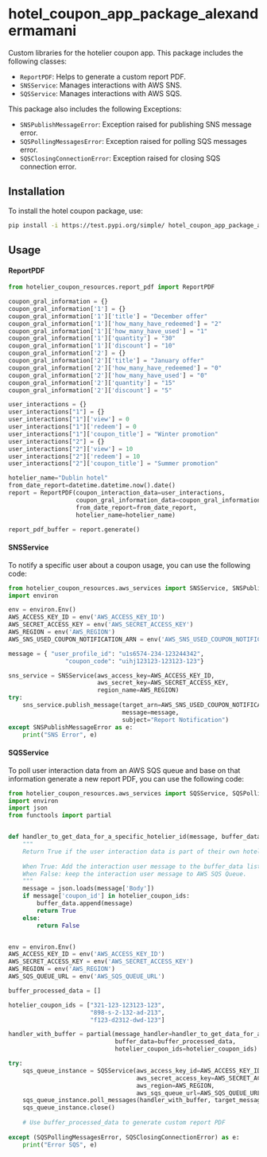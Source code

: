 # hotel_coupon_app_package_alexandermamani

Custom libraries for the hotelier coupon app. This package includes the following classes:

- `ReportPDF`: Helps to generate a custom report PDF.
- `SNSService`: Manages interactions with AWS SNS.
- `SQSService`: Manages interactions with AWS SQS.

This package also includes the following Exceptions:

- `SNSPublishMessageError`: Exception raised for publishing SNS message error.
- `SQSPollingMessagesError`: Exception raised for polling SQS messages error.
- `SQSClosingConnectionError`: Exception raised for closing SQS connection error.

## Installation

To install the hotel coupon package, use:

```sh
pip install -i https://test.pypi.org/simple/ hotel_coupon_app_package_alexandermamani
```

## Usage

#### ReportPDF

```python
from hotelier_coupon_resources.report_pdf import ReportPDF

coupon_gral_information = {}
coupon_gral_information['1'] = {}
coupon_gral_information['1']['title'] = "December offer"
coupon_gral_information['1']['how_many_have_redeemed'] = "2"
coupon_gral_information['1']['how_many_have_used'] = "1"
coupon_gral_information['1']['quantity'] = "30"
coupon_gral_information['1']['discount'] = "10"
coupon_gral_information['2'] = {}
coupon_gral_information['2']['title'] = "January offer"
coupon_gral_information['2']['how_many_have_redeemed'] = "0"
coupon_gral_information['2']['how_many_have_used'] = "0"
coupon_gral_information['2']['quantity'] = "15"
coupon_gral_information['2']['discount'] = "5"

user_interactions = {}
user_interactions["1"] = {}
user_interactions["1"]['view'] = 0
user_interactions["1"]['redeem'] = 0
user_interactions["1"]['coupon_title'] = "Winter promotion"
user_interactions["2"] = {}
user_interactions["2"]['view'] = 10
user_interactions["2"]['redeem'] = 10
user_interactions["2"]['coupon_title'] = "Summer promotion"

hotelier_name="Dublin hotel"
from_date_report=datetime.datetime.now().date()
report = ReportPDF(coupon_interaction_data=user_interactions,
                   coupon_gral_information_data=coupon_gral_information, 
                   from_date_report=from_date_report, 
                   hotelier_name=hotelier_name)

report_pdf_buffer = report.generate()
```


#### SNSService
To notify a specific user about a coupon usage, you can use the following code:
```python
from hotelier_coupon_resources.aws_services import SNSService, SNSPublishMessageError
import environ

env = environ.Env()
AWS_ACCESS_KEY_ID = env('AWS_ACCESS_KEY_ID')
AWS_SECRET_ACCESS_KEY = env('AWS_SECRET_ACCESS_KEY')
AWS_REGION = env('AWS_REGION')
AWS_SNS_USED_COUPON_NOTIFICATION_ARN = env('AWS_SNS_USED_COUPON_NOTIFICATION_ARN')

message = { "user_profile_id": "u1s6574-234-123244342",
                "coupon_code": "uihj123123-123123-123"}

sns_service = SNSService(aws_access_key=AWS_ACCESS_KEY_ID, 
                         aws_secret_key=AWS_SECRET_ACCESS_KEY, 
                         region_name=AWS_REGION)
try:
    sns_service.publish_message(target_arn=AWS_SNS_USED_COUPON_NOTIFICATION_ARN, 
                                message=message, 
                                subject="Report Notification")
except SNSPublishMessageError as e:
    print("SNS Error", e)

```


#### SQSService
To poll user interaction data from an AWS SQS queue and base on that information generate a new report PDF, 
you can use the following code:
```python
from hotelier_coupon_resources.aws_services import SQSService, SQSPollingMessagesError,SQSClosingConnectionError
import environ
import json
from functools import partial


def handler_to_get_data_for_a_specific_hotelier_id(message, buffer_data, hotelier_coupon_ids):
    """
    Return True if the user interaction data is part of their own hotelier coupons, False otherwise.
    
    When True: Add the interaction user message to the buffer_data list and delete it from AWS SQS Queue.
    When False: keep the interaction user message to AWS SQS Queue.
    """
    message = json.loads(message['Body'])
    if message['coupon_id'] in hotelier_coupon_ids:
        buffer_data.append(message)
        return True
    else:
        return False


env = environ.Env()
AWS_ACCESS_KEY_ID = env('AWS_ACCESS_KEY_ID')
AWS_SECRET_ACCESS_KEY = env('AWS_SECRET_ACCESS_KEY')
AWS_REGION = env('AWS_REGION')
AWS_SQS_QUEUE_URL = env('AWS_SQS_QUEUE_URL')

buffer_processed_data = []

hotelier_coupon_ids = ["321-123-123123-123", 
                       "898-s-2-132-ad-213",
                       "f123-d2312-dwd-123"]

handler_with_buffer = partial(message_handler=handler_to_get_data_for_a_specific_hotelier_id, 
                              buffer_data=buffer_processed_data, 
                              hotelier_coupon_ids=hotelier_coupon_ids)

try:
    sqs_queue_instance = SQSService(aws_access_key_id=AWS_ACCESS_KEY_ID,
                                    aws_secret_access_key=AWS_SECRET_ACCESS_KEY,
                                    aws_region=AWS_REGION,
                                    aws_sqs_queue_url=AWS_SQS_QUEUE_URL)    
    sqs_queue_instance.poll_messages(handler_with_buffer, target_message_count=30)
    sqs_queue_instance.close()
    
    # Use buffer_processed_data to generate custom report PDF
    
except (SQSPollingMessagesError, SQSClosingConnectionError) as e:
    print("Error SQS", e)
```